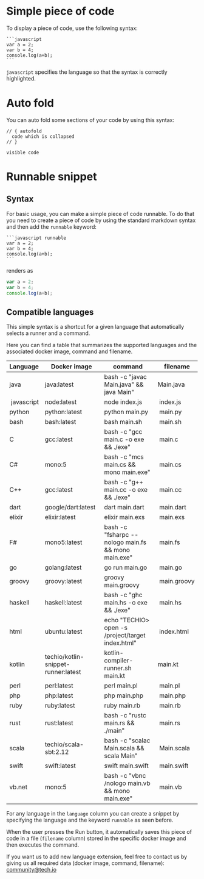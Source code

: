 # Simple piece of code
To display a piece of code, use the following syntax:

````
```javascript
var a = 2;
var b = 4;
console.log(a+b);
```
````

`javascript` specifies the language so that the syntax is correctly highlighted.


# Auto fold
You can auto fold some sections of your code by using this syntax:

````
// { autofold
  code which is collapsed
// }

visible code

````

# Runnable snippet
## Syntax
For basic usage, you can make a simple piece of code runnable. To do that you need to create a piece of code by using the standard markdown syntax and then add the `runnable` keyword:

````
```javascript runnable
var a = 2;
var b = 4;
console.log(a+b);
```
````

renders as

```javascript runnable
var a = 2;
var b = 4;
console.log(a+b);
```


## Compatible languages
This simple syntax is a shortcut for a given language that automatically selects a runner and a command.

Here you can find a table that summarizes the supported languages and the associated docker image, command and filename.

| Language   | Docker image          | command                                             | filename     |
| ---------- | --------------------- | --------------------------------------------------- | ------------ |
| java       | java:latest           | bash -c "javac Main.java" && java Main"             | Main.java    |
| javascript | node:latest           | node index.js                                       | index.js     |
| python     | python:latest         | python main.py                                      | main.py      |
| bash       | bash:latest           | bash main.sh                                        | main.sh      |
| C          | gcc:latest            | bash -c "gcc main.c -o exe && ./exe"                | main.c       |
| C#         | mono:5                | bash -c "mcs main.cs && mono main.exe"              | main.cs      |
| C++        | gcc:latest            | bash -c "g++ main.cc -o exe && ./exe"               | main.cc      |
| dart       | google/dart:latest    | dart main.dart                                      | main.dart    |
| elixir     | elixir:latest         | elixir main.exs                                     | main.exs     |
| F#         | mono5:latest          | bash -c "fsharpc --nologo main.fs && mono main.exe" | main.fs      |
| go         | golang:latest         | go run main.go                                      | main.go      |
| groovy     | groovy:latest         | groovy main.groovy                                  | main.groovy  |
| haskell    | haskell:latest        | bash -c "ghc main.hs -o exe && ./exe"               | main.hs      |
| html       | ubuntu:latest         | echo "TECHIO> open -s /project/target index.html"   | index.html   |
| kotlin     | techio/kotlin-snippet-runner:latest|kotlin-compiler-runner.sh main.kt       | main.kt      |
| perl       | perl:latest           | perl main.pl                                        | main.pl      |
| php        | php:latest            | php main.php                                        | main.php     |
| ruby       | ruby:latest           | ruby main.rb                                        | main.rb      |
| rust       | rust:latest           | bash -c "rustc main.rs && ./main"                   | main.rs      |
| scala      | techio/scala-sbt:2.12 | bash -c "scalac Main.scala && scala Main"           | Main.scala   |
| swift      | swift:latest          | swift main.swift                                    | main.swift   |
| vb.net     | mono:5                | bash -c "vbnc /nologo main.vb && mono main.exe"     | main.vb      |

For any language in the `language` column you can create a snippet by specifying the language and the keyword `runnable` as seen before.

When the user presses the Run button, it automatically saves this piece of code in a file (`filename` column) stored in the specific docker image and then executes the command.

If you want us to add new language extension, feel free to contact us by giving us all required data (docker image, command, filename): [community@tech.io](mailto:community@tech.io)

